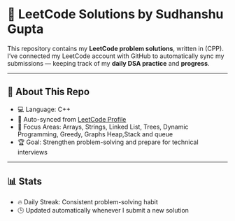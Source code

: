 # 🧩 LeetCode Solutions by Sudhanshu Gupta

This repository contains my **LeetCode problem solutions**, written in (CPP).  
I’ve connected my LeetCode account with GitHub to automatically sync my submissions — keeping track of my **daily DSA practice** and **progress**.

---

## 📘 About This Repo
- 💻 Language: C++
- 🔁 Auto-synced from [LeetCode Profile](https://leetcode.com/u/Sudhanshu9336/)
- 🧠 Focus Areas: Arrays, Strings, Linked List, Trees, Dynamic Programming, Greedy, Graphs Heap,Stack and queue
- 🏆 Goal: Strengthen problem-solving and prepare for technical interviews

---

## 📊 Stats

- 🔥 Daily Streak: Consistent problem-solving habit
- 🕒 Updated automatically whenever I submit a new solution



